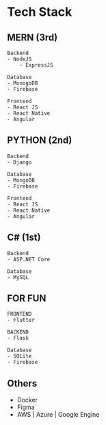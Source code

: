 # Tech Stack

MERN (3rd)
----------------
    Backend 
    - NodeJS 
        - ExpressJS

    Database
    - MonogoDB
    - Firebase

    Frontend
    - React JS
    - React Native
    - Angular 


PYTHON (2nd)
----------------
    Backend
    - Django
    
    Database 
    - MongoDB
    - Firebase

    Frontend
    - React JS
    - React Native
    - Angular 


C# (1st)
----------------
    Backend
    - ASP.NET Core

    Database
    - MySQL


FOR FUN
----------------
    FRONTEND
    - Flutter

    BACKEND
    - Flask

    Database
    - SQLite
    - Firebase

    
Others
-----------------
- Docker
- Figma
- AWS | Azure | Google Engine
